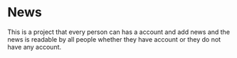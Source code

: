 # News
This is a project that every person can has a account and add news and the news is readable by all people whether they have account or they do not have any account.
